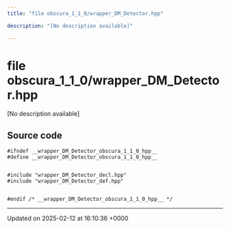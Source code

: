 ```yaml
---
title: "file obscura_1_1_0/wrapper_DM_Detector.hpp"

description: "[No description available]"

---
```


# file obscura_1_1_0/wrapper_DM_Detector.hpp

[No description available]




## Source code

```
#ifndef __wrapper_DM_Detector_obscura_1_1_0_hpp__
#define __wrapper_DM_Detector_obscura_1_1_0_hpp__


#include "wrapper_DM_Detector_decl.hpp"
#include "wrapper_DM_Detector_def.hpp"


#endif /* __wrapper_DM_Detector_obscura_1_1_0_hpp__ */
```


-------------------------------

Updated on 2025-02-12 at 16:10:36 +0000
